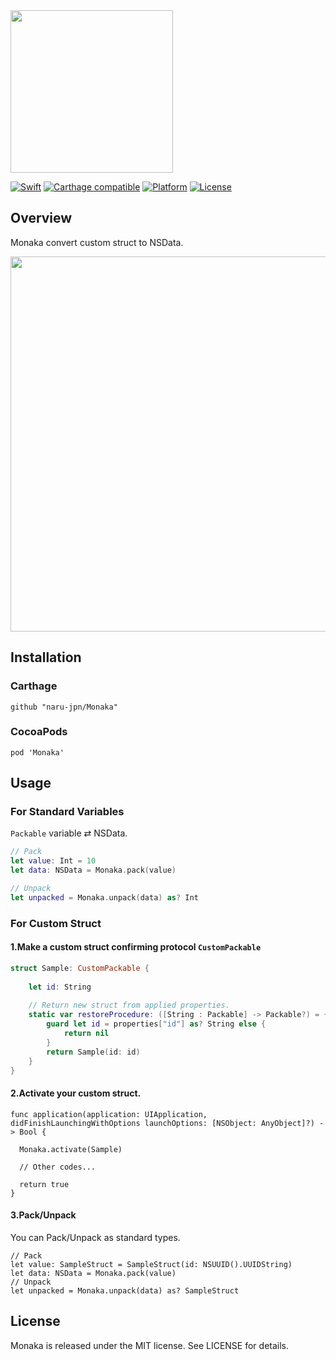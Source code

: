 <img src="https://github.com/naru-jpn/Monaka/blob/master/Logo.png?raw=true" width="260" />

[![Swift](https://img.shields.io/badge/swift-2.2-orange.svg?style=flat)](#)
[![Carthage compatible](https://img.shields.io/badge/Carthage-compatible-4BC51D.svg?style=flat)](https://github.com/Carthage/Carthage)
[![Platform](https://img.shields.io/badge/platform-ios-lightgrey.svg?style=flat)](#)
[![License](https://img.shields.io/badge/license-MIT-blue.svg?style=flat)](https://opensource.org/licenses/MIT)

## Overview

Monaka convert custom struct to NSData. 

<img src="https://github.com/naru-jpn/Monaka/blob/master/WhatMonaka.png?raw=true" width="600" />

## Installation

### Carthage

```
github "naru-jpn/Monaka"
```

### CocoaPods

```
pod 'Monaka'
```

## Usage

### For Standard Variables

`Packable` variable ⇄ NSData.

```swift
// Pack
let value: Int = 10
let data: NSData = Monaka.pack(value)

// Unpack
let unpacked = Monaka.unpack(data) as? Int
```

### For Custom Struct

#### 1.Make a custom struct confirming protocol `CustomPackable`

```swift
struct Sample: CustomPackable {
    
    let id: String
    
    // Return new struct from applied properties.
    static var restoreProcedure: ([String : Packable] -> Packable?) = { (properties: [String : Packable]) -> Packable? in
        guard let id = properties["id"] as? String else {
            return nil
        }
        return Sample(id: id)
    }
}
```

#### 2.Activate your custom struct.

```
func application(application: UIApplication, didFinishLaunchingWithOptions launchOptions: [NSObject: AnyObject]?) -> Bool {
        
  Monaka.activate(Sample)
  
  // Other codes...
        
  return true
}
```

#### 3.Pack/Unpack

You can Pack/Unpack as standard types.

```
// Pack
let value: SampleStruct = SampleStruct(id: NSUUID().UUIDString)
let data: NSData = Monaka.pack(value) 
// Unpack
let unpacked = Monaka.unpack(data) as? SampleStruct
```

## License

Monaka is released under the MIT license. See LICENSE for details.
